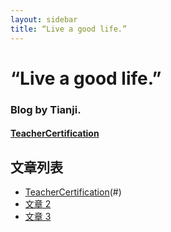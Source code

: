 ```yaml
---
layout: sidebar
title: “Live a good life.”
---
```

# “Live a good life.”

### Blog by Tianji.

#### [TeacherCertification](TeacherCertification.md)
## 文章列表

- [TeacherCertification](TeacherCertification.md)(#)
- [文章 2](#)
- [文章 3](#)